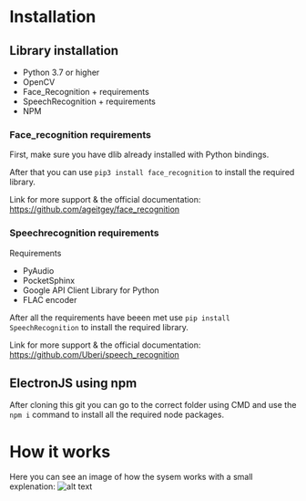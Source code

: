 # Installation

## Library installation
- Python 3.7 or higher
- OpenCV
- Face_Recognition + requirements
- SpeechRecognition + requirements
- NPM

### Face_recognition requirements

First, make sure you have dlib already installed with Python bindings.

After that you can use <code>pip3 install face_recognition</code> to install the required library.

Link for more support & the official documentation:
https://github.com/ageitgey/face_recognition 

### Speechrecognition requirements
Requirements
- PyAudio 
- PocketSphinx 
- Google API Client Library for Python 
- FLAC encoder

After all the requirements have beeen met use <code>pip install SpeechRecognition</code> to install the required library.

Link for more support & the official documentation:
https://github.com/Uberi/speech_recognition

## ElectronJS using npm
After cloning this git you can go to the correct folder using CMD and use the <code>npm i</code> command to install all the required node packages.

# How it works
Here you can see an image of how the sysem works with a small explenation:
![alt text](https://i.imgur.com/ws4VzK6.png)


